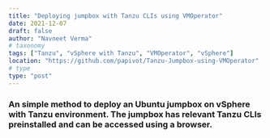 ```yaml
---
title: "Deploying jumpbox with Tanzu CLIs using VMOperator"
date: 2021-12-07
draft: false
author: "Navneet Verma"
# taxonomy
tags: ["Tanzu", "vSphere with Tanzu", "VMOperator", "vSphere"]
location: "https://github.com/papivot/Tanzu-Jumpbox-using-VMOperator"
# type
type: "post"
---
```


### An simple method to deploy an Ubuntu jumpbox on vSphere with Tanzu environment. The jumpbox has relevant Tanzu CLIs preinstalled and can be accessed using a browser.

